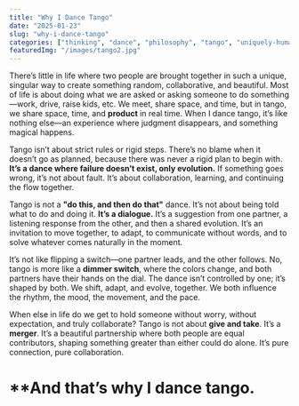 ```yaml
---
title: "Why I Dance Tango"
date: "2025-01-23"
slug: "why-i-dance-tango"
categories: ["thinking", "dance", "philosophy", "tango", "uniquely-human"]
featuredImg: "/images/tango2.jpg"
---
```


There’s little in life where two people are brought together in such a unique, singular way to create something random, collaborative, and beautiful. Most of life is about doing what we are asked or asking someone to do something—work, drive, raise kids, etc. We meet, share space, and time, but in tango, we share space, time, and **product** in real time. When I dance tango, it’s like nothing else—an experience where judgment disappears, and something magical happens.

Tango isn’t about strict rules or rigid steps. There’s no blame when it doesn’t go as planned, because there was never a rigid plan to begin with. **It’s a dance where failure doesn’t exist, only evolution.** If something goes wrong, it’s not about fault. It’s about collaboration, learning, and continuing the flow together.

Tango is not a **"do this, and then do that"** dance. It’s not about being told what to do and doing it. **It’s a dialogue.** It’s a suggestion from one partner, a listening response from the other, and then a shared evolution. It’s an invitation to move together, to adapt, to communicate without words, and to solve whatever comes naturally in the moment.

It’s not like flipping a switch—one partner leads, and the other follows. No, tango is more like a **dimmer switch**, where the colors change, and both partners have their hands on the dial. The dance isn’t controlled by one; it’s shaped by both. We shift, adapt, and evolve, together. We both influence the rhythm, the mood, the movement, and the pace.

When else in life do we get to hold someone without worry, without expectation, and truly collaborate? Tango is not about **give and take**. It’s a **merger**. It’s a beautiful partnership where both people are equal contributors, shaping something greater than either could do alone. It’s pure connection, pure collaboration.

# **And that’s why I dance tango.  
